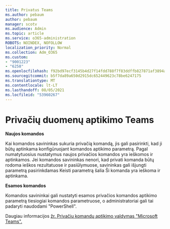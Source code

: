 ```yaml
---
title: Privatus Teams
ms.author: pebaum
author: pebaum
manager: scotv
ms.audience: Admin
ms.topic: article
ms.service: o365-administration
ROBOTS: NOINDEX, NOFOLLOW
localization_priority: Normal
ms.collection: Adm_O365
ms.custom:
- "9001223"
- "6258"
ms.openlocfilehash: f92bd97ecf3145b4d27f14fdd788f7f83ddffb827871af3894aec78ba30f6a48
ms.sourcegitcommit: b5f7da89a650d2915dc652449623c78be6247175
ms.translationtype: MT
ms.contentlocale: lt-LT
ms.lasthandoff: 08/05/2021
ms.locfileid: "53960267"
---
```

# <a name="managing-discovery-of-private-teams"></a>Privačių duomenų aptikimo Teams

**Naujos komandos**

Kai komandos savininkas sukuria privačią komandą, jis gali pasirinkti, kad ji būtų aptinkama konfigūruojant komandos aptikimo parametrą. Pagal numatytuosius nustatymus naujos privačios komandos yra ieškomos ir aptinkamos. Jei komandos savininkas nenori, kad privati komanda būtų rodoma ieškos rezultatuose ir pasiūlymuose, savininkas gali išjungti parametrą pasirinkdamas Keisti parametrą šalia Ši komanda yra ieškoma ir aptinkama.  

**Esamos komandos**

Komandos savininkai gali nustatyti esamos privačios komandos aptikimo parametrą tiesiogiai komandos parametruose, o administratoriai gali tai padaryti naudodami "PowerShell".  

Daugiau informacijos [žr. Privačių komandų aptikimo valdymas "Microsoft Teams".](https://docs.microsoft.com/microsoftteams/manage-discovery-of-private-teams)
